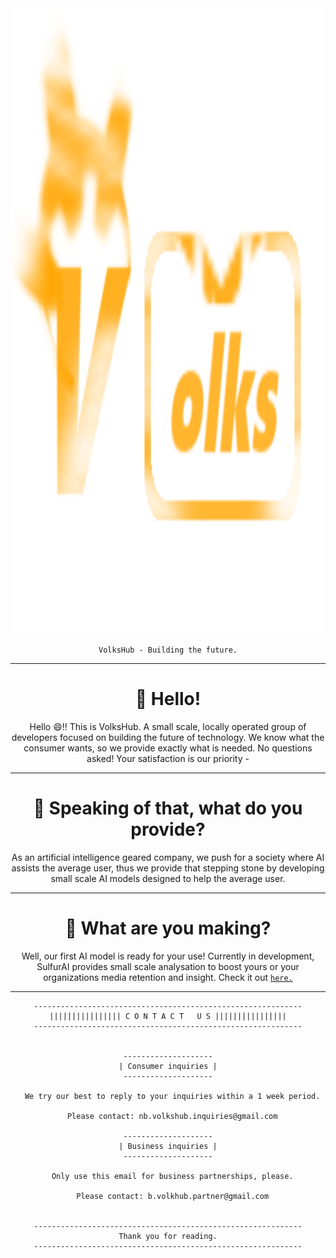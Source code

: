<div align="center">

<img src="https://github.com/VolksHub/.github/blob/main/GitHub/images/vhlogot.png?raw=true" height="1000">

`VolksHub - Building the future.`

---

# 👋 Hello!

Hello 😄!! This is VolksHub. A small scale, locally operated group of developers focused on building the future of technology.
We know what the consumer wants, so we provide exactly what is needed. No questions asked! Your satisfaction is our priority -

---

# 🤔 Speaking of that, what do you provide?

As an artificial intelligence geared company, we push for a society where AI assists the average user, thus we provide that stepping stone by developing small scale AI models designed to help the average user.

---

# 🔨 What are you making?

Well, our first AI model is ready for your use! Currently in development, SulfurAI provides small scale analysation to boost yours or your organizations media retention and insight.
Check it out <a href="https://github.com/notvolks/SulfurAI-1.3"><code>here.</code></a>

---

```
------------------------------------------------------------
|||||||||||||||| C O N T A C T   U S ||||||||||||||||
------------------------------------------------------------


--------------------
| Consumer inquiries |
--------------------

  We try our best to reply to your inquiries within a 1 week period.
  
  Please contact: nb.volkshub.inquiries@gmail.com

--------------------
| Business inquiries |
--------------------

  Only use this email for business partnerships, please.
  
  Please contact: b.volkhub.partner@gmail.com


------------------------------------------------------------
Thank you for reading.
------------------------------------------------------------

```

